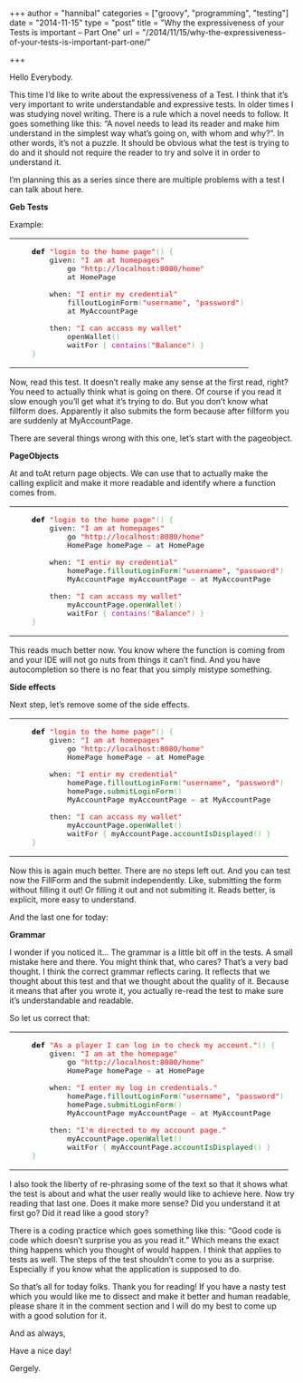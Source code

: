 +++
author = "hannibal"
categories = ["groovy", "programming", "testing"]
date = "2014-11-15"
type = "post"
title = "Why the expressiveness of your Tests is important – Part One"
url = "/2014/11/15/why-the-expressiveness-of-your-tests-is-important-part-one/"

+++

Hello Everybody.

This time I&#8217;d like to write about the expressiveness of a Test. I think that it&#8217;s very important to write understandable and expressive tests. In older times I was studying novel writing. There is a rule which a novel needs to follow. It goes something like this: &#8220;A novel needs to lead its reader and make him understand in the simplest way what&#8217;s going on, with whom and why?&#8221;. In other words, it&#8217;s not a puzzle. It should be obvious what the test is trying to do and it should not require the reader to try and solve it in order to understand it.

<!--more-->

I&#8217;m planning this as a series since there are multiple problems with a test I can talk about here.

**Geb Tests**

Example:

<div class="wp_syntax">
  <table>
    <tr>
      <td class="code">
        <pre class="groovy" style="font-family:monospace;">    <span style="color: #000000; font-weight: bold;">def</span> <span style="color: #ff0000;">"login to the home page"</span><span style="color: #66cc66;">&#40;</span><span style="color: #66cc66;">&#41;</span> <span style="color: #66cc66;">&#123;</span>
        given: <span style="color: #ff0000;">"I am at homepages"</span>
            go <span style="color: #ff0000;">"http://localhost:8080/home"</span>
            at HomePage
&nbsp;
        when: <span style="color: #ff0000;">"I entir my credential"</span>
            filloutLoginForm<span style="color: #66cc66;">&#40;</span><span style="color: #ff0000;">"username"</span>, <span style="color: #ff0000;">"password"</span><span style="color: #66cc66;">&#41;</span>
            at MyAccountPage
&nbsp;
        then: <span style="color: #ff0000;">"I can accass my wallet"</span>
            openWallet<span style="color: #66cc66;">&#40;</span><span style="color: #66cc66;">&#41;</span>
            waitFor <span style="color: #66cc66;">&#123;</span> <span style="color: #CC0099;">contains</span><span style="color: #66cc66;">&#40;</span><span style="color: #ff0000;">"Balance"</span><span style="color: #66cc66;">&#41;</span> <span style="color: #66cc66;">&#125;</span>
    <span style="color: #66cc66;">&#125;</span></pre>
      </td>
    </tr>
  </table>
</div>

Now, read this test. It doesn&#8217;t really make any sense at the first read, right? You need to actually think what is going on there. Of course if you read it slow enough you&#8217;ll get what it&#8217;s trying to do. But you don&#8217;t know what fillform does. Apparently it also submits the form because after fillform you are suddenly at MyAccountPage.

There are several things wrong with this one, let&#8217;s start with the pageobject.

**PageObjects**

At and toAt return page objects. We can use that to actually make the calling explicit and make it more readable and identify where a function comes from.

<div class="wp_syntax">
  <table>
    <tr>
      <td class="code">
        <pre class="groovy" style="font-family:monospace;">    <span style="color: #000000; font-weight: bold;">def</span> <span style="color: #ff0000;">"login to the home page"</span><span style="color: #66cc66;">&#40;</span><span style="color: #66cc66;">&#41;</span> <span style="color: #66cc66;">&#123;</span>
        given: <span style="color: #ff0000;">"I am at homepages"</span>
            go <span style="color: #ff0000;">"http://localhost:8080/home"</span>
            HomePage homePage <span style="color: #66cc66;">=</span> at HomePage
&nbsp;
        when: <span style="color: #ff0000;">"I entir my credential"</span>
            homePage.<span style="color: #006600;">filloutLoginForm</span><span style="color: #66cc66;">&#40;</span><span style="color: #ff0000;">"username"</span>, <span style="color: #ff0000;">"password"</span><span style="color: #66cc66;">&#41;</span>
            MyAccountPage myAccountPage <span style="color: #66cc66;">=</span> at MyAccountPage
&nbsp;
        then: <span style="color: #ff0000;">"I can accass my wallet"</span>
            myAccountPage.<span style="color: #006600;">openWallet</span><span style="color: #66cc66;">&#40;</span><span style="color: #66cc66;">&#41;</span>
            waitFor <span style="color: #66cc66;">&#123;</span> <span style="color: #CC0099;">contains</span><span style="color: #66cc66;">&#40;</span><span style="color: #ff0000;">"Balance"</span><span style="color: #66cc66;">&#41;</span> <span style="color: #66cc66;">&#125;</span>
    <span style="color: #66cc66;">&#125;</span></pre>
      </td>
    </tr>
  </table>
</div>

This reads much better now. You know where the function is coming from and your IDE will not go nuts from things it can&#8217;t find. And you have autocompletion so there is no fear that you simply mistype something.

**Side effects**

Next step, let&#8217;s remove some of the side effects.

<div class="wp_syntax">
  <table>
    <tr>
      <td class="code">
        <pre class="groovy" style="font-family:monospace;">    <span style="color: #000000; font-weight: bold;">def</span> <span style="color: #ff0000;">"login to the home page"</span><span style="color: #66cc66;">&#40;</span><span style="color: #66cc66;">&#41;</span> <span style="color: #66cc66;">&#123;</span>
        given: <span style="color: #ff0000;">"I am at homepages"</span>
            go <span style="color: #ff0000;">"http://localhost:8080/home"</span>
            HomePage homePage <span style="color: #66cc66;">=</span> at HomePage
&nbsp;
        when: <span style="color: #ff0000;">"I entir my credential"</span>
            homePage.<span style="color: #006600;">filloutLoginForm</span><span style="color: #66cc66;">&#40;</span><span style="color: #ff0000;">"username"</span>, <span style="color: #ff0000;">"password"</span><span style="color: #66cc66;">&#41;</span>
            homePage.<span style="color: #006600;">submitLoginForm</span><span style="color: #66cc66;">&#40;</span><span style="color: #66cc66;">&#41;</span>
            MyAccountPage myAccountPage <span style="color: #66cc66;">=</span> at MyAccountPage
&nbsp;
        then: <span style="color: #ff0000;">"I can accass my wallet"</span>
            myAccountPage.<span style="color: #006600;">openWallet</span><span style="color: #66cc66;">&#40;</span><span style="color: #66cc66;">&#41;</span>
            waitFor <span style="color: #66cc66;">&#123;</span> myAccountPage.<span style="color: #006600;">accountIsDisplayed</span><span style="color: #66cc66;">&#40;</span><span style="color: #66cc66;">&#41;</span> <span style="color: #66cc66;">&#125;</span>
    <span style="color: #66cc66;">&#125;</span></pre>
      </td>
    </tr>
  </table>
</div>

Now this is again much better. There are no steps left out. And you can test now the FillForm and the submit independently. Like, submitting the form without filling it out! Or filling it out and not submiting it. Reads better, is explicit, more easy to understand.

And the last one for today:

**Grammar**

I wonder if you noticed it&#8230; The grammar is a little bit off in the tests. A small mistake here and there. You might think that, who cares? That&#8217;s a very bad thought. I think the correct grammar reflects caring. It reflects that we thought about this test and that we thought about the quality of it. Because it means that after you wrote it, you actually re-read the test to make sure it&#8217;s understandable and readable.

So let us correct that:

<div class="wp_syntax">
  <table>
    <tr>
      <td class="code">
        <pre class="groovy" style="font-family:monospace;">    <span style="color: #000000; font-weight: bold;">def</span> <span style="color: #ff0000;">"As a player I can log in to check my account."</span><span style="color: #66cc66;">&#40;</span><span style="color: #66cc66;">&#41;</span> <span style="color: #66cc66;">&#123;</span>
        given: <span style="color: #ff0000;">"I am at the homepage"</span>
            go <span style="color: #ff0000;">"http://localhost:8080/home"</span>
            HomePage homePage <span style="color: #66cc66;">=</span> at HomePage
&nbsp;
        when: <span style="color: #ff0000;">"I enter my log in credentials."</span>
            homePage.<span style="color: #006600;">filloutLoginForm</span><span style="color: #66cc66;">&#40;</span><span style="color: #ff0000;">"username"</span>, <span style="color: #ff0000;">"password"</span><span style="color: #66cc66;">&#41;</span>
            homePage.<span style="color: #006600;">submitLoginForm</span><span style="color: #66cc66;">&#40;</span><span style="color: #66cc66;">&#41;</span>
            MyAccountPage myAccountPage <span style="color: #66cc66;">=</span> at MyAccountPage
&nbsp;
        then: <span style="color: #ff0000;">"I'm directed to my account page."</span>
            myAccountPage.<span style="color: #006600;">openWallet</span><span style="color: #66cc66;">&#40;</span><span style="color: #66cc66;">&#41;</span>
            waitFor <span style="color: #66cc66;">&#123;</span> myAccountPage.<span style="color: #006600;">accountIsDisplayed</span><span style="color: #66cc66;">&#40;</span><span style="color: #66cc66;">&#41;</span> <span style="color: #66cc66;">&#125;</span>
    <span style="color: #66cc66;">&#125;</span></pre>
      </td>
    </tr>
  </table>
</div>

I also took the liberty of re-phrasing some of the text so that it shows what the test is about and what the user really would like to achieve here. Now try reading that last one. Does it make more sense? Did you understand it at first go? Did it read like a good story?

There is a coding practice which goes something like this: &#8220;Good code is code which doesn&#8217;t surprise you as you read it.&#8221; Which means the exact thing happens which you thought of would happen. I think that applies to tests as well. The steps of the test shouldn&#8217;t come to you as a surprise. Especially if you know what the application is supposed to do.

So that&#8217;s all for today folks. Thank you for reading! If you have a nasty test which you would like me to dissect and make it better and human readable, please share it in the comment section and I will do my best to come up with a good solution for it.

And as always,
  
Have a nice day!
  
Gergely.